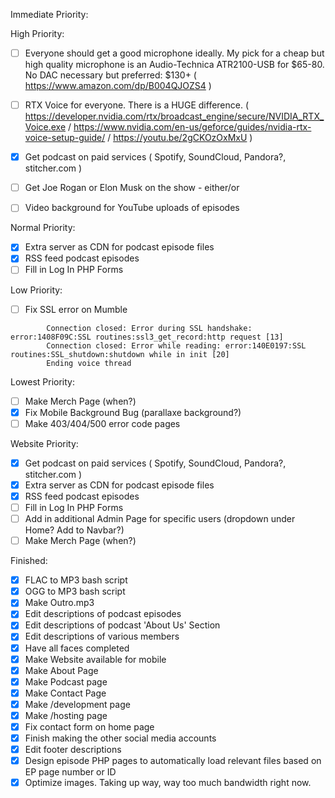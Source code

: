 Immediate Priority:


High Priority:
* [ ] Everyone should get a good microphone ideally. My pick for a cheap but high quality microphone is an Audio-Technica ATR2100-USB for $65-80. No DAC necessary but preferred: $130+ ( https://www.amazon.com/dp/B004QJOZS4 )
* [ ] RTX Voice for everyone. There is a HUGE difference. ( https://developer.nvidia.com/rtx/broadcast_engine/secure/NVIDIA_RTX_Voice.exe / https://www.nvidia.com/en-us/geforce/guides/nvidia-rtx-voice-setup-guide/ / https://youtu.be/2gCKOzOxMxU )
* [x] Get podcast on paid services ( Spotify, SoundCloud, Pandora?, stitcher.com )
* [ ] Get Joe Rogan or Elon Musk on the show - either/or
* [ ] Video background for YouTube uploads of episodes


Normal Priority:
* [x] Extra server as CDN for podcast episode files
* [x] RSS feed podcast episodes
* [ ] Fill in Log In PHP Forms

Low Priority:
* [ ] Fix SSL error on Mumble
```
        Connection closed: Error during SSL handshake: error:1408F09C:SSL routines:ssl3_get_record:http request [13]
        Connection closed: Error while reading: error:140E0197:SSL routines:SSL_shutdown:shutdown while in init [20]
        Ending voice thread
```
Lowest Priority:
* [ ] Make Merch Page (when?)
* [x] Fix Mobile Background Bug (parallaxe background?)
* [ ] Make 403/404/500 error code pages

Website Priority:
* [x] Get podcast on paid services ( Spotify, SoundCloud, Pandora?, stitcher.com )
* [x] Extra server as CDN for podcast episode files
* [x] RSS feed podcast episodes
* [ ] Fill in Log In PHP Forms
* [ ] Add in additional Admin Page for specific users (dropdown under Home? Add to Navbar?)
* [ ] Make Merch Page (when?)

Finished:
* [x] FLAC to MP3 bash script
* [x] OGG to MP3 bash script
* [x] Make Outro.mp3
* [x] Edit descriptions of podcast episodes
* [x] Edit descriptions of podcast 'About Us' Section
* [x] Edit descriptions of various members
* [x] Have all faces completed
* [x] Make Website available for mobile
* [x] Make About Page
* [x] Make Podcast page
* [x] Make Contact Page
* [x] Make /development page
* [x] Make /hosting page
* [x] Fix contact form on home page
* [x] Finish making the other social media accounts
* [x] Edit footer descriptions
* [x] Design episode PHP pages to automatically load relevant files based on EP page number or ID
* [x] Optimize images. Taking up way, way too much bandwidth right now.
